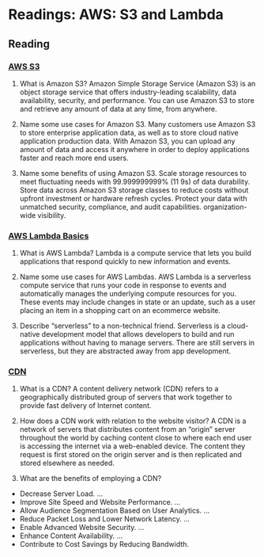 # Readings: AWS: S3 and Lambda

## Reading

### [AWS S3](https://aws.amazon.com/s3/)

1. What is Amazon S3?
   Amazon Simple Storage Service (Amazon S3) is an object storage service that offers industry-leading scalability, data availability, security, and performance. You can use Amazon S3 to store and retrieve any amount of data at any time, from anywhere.

2. Name some use cases for Amazon S3.
   Many customers use Amazon S3 to store enterprise application data, as well as to store cloud native application production data. With Amazon S3, you can upload any amount of data and access it anywhere in order to deploy applications faster and reach more end users.

3. Name some benefits of using Amazon S3.
   Scale storage resources to meet fluctuating needs with 99.999999999% (11 9s) of data durability. Store data across Amazon S3 storage classes to reduce costs without upfront investment or hardware refresh cycles. Protect your data with unmatched security, compliance, and audit capabilities. organization-wide visibility.

### [AWS Lambda Basics](https://www.serverless.com/aws-lambda)

1. What is AWS Lambda?
   Lambda is a compute service that lets you build applications that respond quickly to new information and events.

2. Name some use cases for AWS Lambdas.
   AWS Lambda is a serverless compute service that runs your code in response to events and automatically manages the underlying compute resources for you. These events may include changes in state or an update, such as a user placing an item in a shopping cart on an ecommerce website.

3. Describe “serverless” to a non-technical friend.
   Serverless is a cloud-native development model that allows developers to build and run applications without having to manage servers. There are still servers in serverless, but they are abstracted away from app development.

### [CDN](https://cyberhoot.com/cybrary/content-delivery-network-cdn/)

1. What is a CDN?
   A content delivery network (CDN) refers to a geographically distributed group of servers that work together to provide fast delivery of Internet content.

2. How does a CDN work with relation to the website visitor?
   A CDN is a network of servers that distributes content from an “origin” server throughout the world by caching content close to where each end user is accessing the internet via a web-enabled device. The content they request is first stored on the origin server and is then replicated and stored elsewhere as needed.

3. What are the benefits of employing a CDN?

- Decrease Server Load. ...
- Improve Site Speed and Website Performance. ...
- Allow Audience Segmentation Based on User Analytics. ...
- Reduce Packet Loss and Lower Network Latency. ...
- Enable Advanced Website Security. ...
- Enhance Content Availability. ...
- Contribute to Cost Savings by Reducing Bandwidth.
